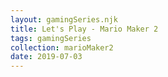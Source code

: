 ```yaml
---
layout: gamingSeries.njk
title: Let's Play - Mario Maker 2
tags: gamingSeries
collection: marioMaker2
date: 2019-07-03
---
```

